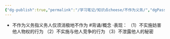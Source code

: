 ```yaml
---
{"dg-publish":true,"permalink":"/学习笔记/知识点cheese/不作为义务/","dgPassFrontmatter":true,"created":"2024-07-05T16:28:01.846+08:00","updated":"2024-09-11T11:43:49.496+08:00"}
---
```


- 不作为义务指义务人仅须消极地不作为 #背诵/概念 
·表现：
（1）不实施妨害他人物权的行为
（2）不实施与他人竞争的行为
（3）不泄露他人的秘密